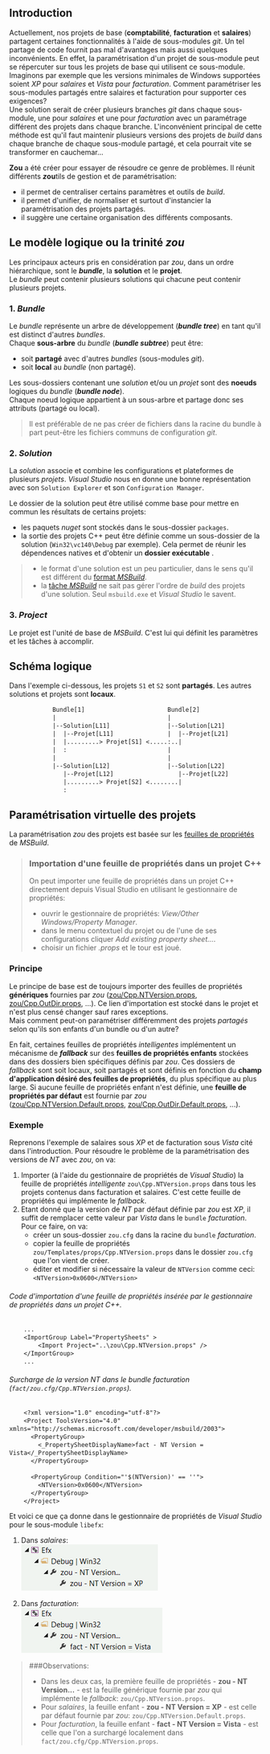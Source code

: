 ## Introduction

Actuellement, nos projets de base (**comptabilité**, **facturation** et **salaires**) partagent certaines fonctionnalités à l'aide de sous-modules *git*. Un tel partage de code fournit pas mal d'avantages mais aussi quelques inconvénients. En effet, la paramétrisation d'un projet de sous-module peut se répercuter sur tous les projets de base qui utilisent ce sous-module.  
Imaginons par exemple que les versions minimales de Windows supportées soient *XP* pour *salaires* et *Vista* pour *facturation*. Comment paramétriser les sous-modules partagés entre salaires et facturation pour supporter ces exigences?  
Une solution serait de créer plusieurs branches *git* dans chaque sous-module, une pour *salaires* et une pour *facturation* avec un paramétrage différent des projets dans chaque branche. L'inconvénient principal de cette méthode est qu'il faut maintenir plusieurs versions des projets de *build* dans chaque branche de chaque sous-module partagé, et cela pourrait vite se transformer en cauchemar...

**Zou** a été créer pour essayer de résoudre ce genre de problèmes. Il réunit différents ***z*****ou**tils de gestion et de paramétrisation:

- il permet de centraliser certains paramètres et outils de *build*.
- il permet d'unifier, de normaliser et surtout d'instancier la paramétrisation des projets partagés.
- il suggère une certaine organisation des différents composants. 

## Le modèle logique ou la trinité *zou*

Les principaux acteurs pris en considération par *zou*, dans un ordre hiérarchique, sont le ***bundle***, la **solution** et le **projet**.  
Le *bundle* peut contenir plusieurs solutions qui chacune peut contenir plusieurs projets.  

### 1. ***Bundle***
Le *bundle* représente un arbre de développement (***bundle tree***) en tant qu'il est distinct d'autres *bundles*.  
Chaque **sous-arbre** du *bundle* (***bundle subtree***) peut être:

- soit **partagé** avec d'autres *bundles* (sous-modules *git*).
- soit **local** au *bundle* (non partagé).

Les sous-dossiers contenant une *solution* et/ou un *projet* sont des **noeuds** logiques du *bundle* (***bundle node***).  
Chaque noeud logique appartient à un sous-arbre et partage donc ses attributs (partagé ou local).

> Il est préférable de ne pas créer de fichiers dans la racine du bundle à part peut-être les fichiers communs de configuration *git*.

### 2. ***Solution***
La *solution* associe et combine les configurations et plateformes de plusieurs *projets*. *Visual Studio* nous en donne une bonne représentation avec son `Solution Explorer` et son `Configuration Manager`. 
  
Le dossier de la solution peut être utilisé comme base pour mettre en commun les résultats de certains projets:

- les paquets *nuget* sont stockés dans le sous-dossier `packages`.
- la sortie des projets C++ peut être définie comme un sous-dossier de la solution (`Win32\vc140\Debug` par exemple). Cela permet de réunir les dépendences natives et d'obtenir un **dossier exécutable** .

> - le format d'une solution est un peu particulier, dans le sens qu'il est différent du [format *MSBuild*](https://msdn.microsoft.com/en-us/library/5dy88c2e.aspx).
> - la [tâche *MSBuild*](https://msdn.microsoft.com/en-us/library/z7f65y0d.aspx) ne sait pas gérer l'ordre de *build* des projets d'une solution. Seul `msbuild.exe` et *Visual Studio* le savent.

### 3. ***Project***
Le projet est l'unité de base de *MSBuild*. C'est lui qui définit les paramètres et les tâches à accomplir.

## Schéma logique
Dans l'exemple ci-dessous, les projets `S1` et `S2` sont **partagés**. Les autres solutions et projets sont **locaux**.

				Bundle[1]                       Bundle[2]
				|                               |
				|--Solution[L11]                |--Solution[L21]
				|  |--Projet[L11]               |  |--Projet[L21]
				|  |.........> Projet[S1] <.....:..|
				|  :                            |
				|                               |
				|--Solution[L12]                |--Solution[L22]
				   |--Projet[L12]                  |--Projet[L22]
				   |.........> Projet[S2] <........|
				   :

## Paramétrisation virtuelle des projets

La paramétrisation *zou* des projets est basée sur les [feuilles de propriétés](https://msdn.microsoft.com/en-us/library/669zx6zc.aspx) de *MSBuild*.

> ### Importation d'une feuille de propriétés dans un projet C++
> 
> On peut importer une feuille de propriétés dans un projet C++ directement depuis Visual Studio en utilisant le gestionnaire de propriétés:
>  
> - ouvrir le gestionnaire de propriétés: *View/Other Windows/Property Manager*.
> - dans le menu contextuel du projet ou de l'une de ses configurations cliquer *Add existing property sheet...*.
> - choisir un fichier *.props* et le tour est joué.

### Principe
Le principe de base est de toujours importer des feuilles de propriétés **génériques** fournies par *zou* ([zou/Cpp.NTVersion.props](Cpp.NTVersion.props), [zou/Cpp.OutDir.props](Cpp.OutDir.props), ...). Ce lien d'importation est stocké dans le projet et n'est plus censé changer sauf rares exceptions.  
Mais comment peut-on paramétriser différemment des projets *partagés* selon qu'ils son enfants d'un bundle ou d'un autre?

En fait, certaines feuilles de propriétés *intelligentes* implémentent un mécanisme de ***fallback*** sur des **feuilles de propriétés enfants** stockées dans des dossiers bien spécifiques définis par *zou*. Ces dossiers de *fallback* sont soit locaux, soit partagés et sont définis en fonction du **champ d'application désiré des feuilles de propriétés**, du plus spécifique au plus large. Si aucune feuille de propriétés enfant n'est définie, une **feuille de propriétés par défaut** est fournie par *zou* ([zou/Cpp.NTVersion.Default.props](Cpp.NTVersion.Default.props), [zou/Cpp.OutDir.Default.props](Cpp.OutDir.Default.props), ...).

### Exemple
Reprenons l'exemple de salaires sous *XP* et de facturation sous *Vista* cité dans l'introduction. Pour résoudre le problème de la paramétrisation des versions de *NT* avec *zou*,  on va:

1. Importer (à l'aide du gestionnaire de propriétés de *Visual Studio*) la feuille de propriétés *intelligente* `zou\Cpp.NTVersion.props` dans tous les projets contenus dans facturation et salaires. C'est cette feuille de propriétés qui implémente le *fallback*.
2. Etant donné que la version de *NT* par défaut définie par *zou* est *XP*, il suffit de remplacer cette valeur par *Vista* dans le `bundle` *facturation*. Pour ce faire, on va:  
	- créer un sous-dossier `zou.cfg` dans la racine du `bundle` *facturation*.
	- copier la feuille de propriétés `zou/Templates/props/Cpp.NTVersion.props` dans le dossier `zou.cfg` que l'on vient de créer.
	- éditer et modifier si nécessaire la valeur de `NTVersion` comme ceci:  `<NTVersion>0x0600</NTVersion>`

###### Code d'importation d'une feuille de propriétés insérée par le gestionnaire de propriétés dans un projet *C++*. 

	  	...
	  	<ImportGroup Label="PropertySheets" >
	    	<Import Project="..\zou\Cpp.NTVersion.props" />
	  	</ImportGroup>
		...

###### Surcharge de la version NT dans le bundle facturation (`fact/zou.cfg/Cpp.NTVersion.props`).

		<?xml version="1.0" encoding="utf-8"?>
		<Project ToolsVersion="4.0" xmlns="http://schemas.microsoft.com/developer/msbuild/2003">
		  <PropertyGroup>
		    <_PropertySheetDisplayName>fact - NT Version = Vista</_PropertySheetDisplayName>
		  </PropertyGroup>
		  
		  <PropertyGroup Condition="'$(NTVersion)' == ''">
		    <NTVersion>0x0600</NTVersion>
		  </PropertyGroup>
		</Project>


Et voici ce que ça donne dans le gestionnaire de propriétés de *Visual Studio* pour le sous-module `libefx`:

1. Dans *salaires*:    
![](.Documentation/PropSheet_SalEfxNTVersion.png)  
  
1. Dans *facturation*:  
![](.Documentation/PropSheet_FactEfxNTVersion.png)

> ###Observations:
> 
> - Dans les deux cas, la première feuille de propriétés - **zou - NT Version...** - est la feuille générique fournie par *zou* qui implémente le *fallback*: `zou/Cpp.NTVersion.props`.
> - Pour *salaires*, la feuille enfant - **zou - NT Version = XP** -  est celle par défaut fournie par *zou*: `zou/Cpp.NTVersion.Default.props`.
> - Pour *facturation*, la feuille enfant - **fact - NT Version = Vista** -   est celle que l'on a surchargé localement dans `fact/zou.cfg/Cpp.NTVersion.props`.
